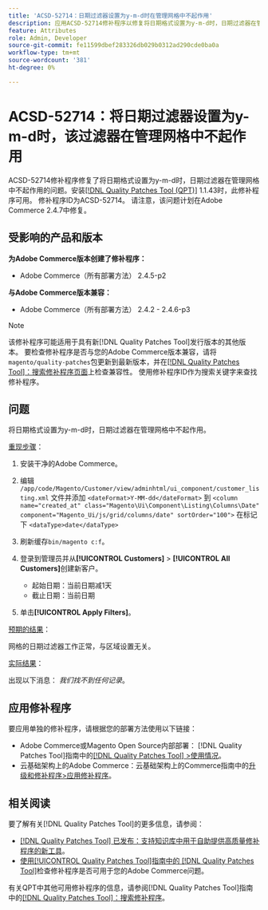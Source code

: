 ```yaml
---
title: 'ACSD-52714：日期过滤器设置为y-m-d时在管理网格中不起作用'
description: 应用ACSD-52714修补程序以修复将日期格式设置为y-m-d时，日期过滤器在管理网格中不起作用的Adobe Commerce问题。
feature: Attributes
role: Admin, Developer
source-git-commit: fe11599dbef283326db029b0312ad290cde0ba0a
workflow-type: tm+mt
source-wordcount: '381'
ht-degree: 0%

---
```


# ACSD-52714：将日期过滤器设置为y-m-d时，该过滤器在管理网格中不起作用

ACSD-52714修补程序修复了将日期格式设置为y-m-d时，日期过滤器在管理网格中不起作用的问题。安装[[!DNL Quality Patches Tool (QPT)]](https://experienceleague.adobe.com/zh-hans/docs/commerce-knowledge-base/kb/announcements/commerce-announcements/magento-quality-patches-released-new-tool-to-self-serve-quality-patches) 1.1.43时，此修补程序可用。 修补程序ID为ACSD-52714。 请注意，该问题计划在Adobe Commerce 2.4.7中修复。

## 受影响的产品和版本

**为Adobe Commerce版本创建了修补程序：**

* Adobe Commerce（所有部署方法） 2.4.5-p2

**与Adobe Commerce版本兼容：**

* Adobe Commerce（所有部署方法） 2.4.2 - 2.4.6-p3

>[!NOTE]
>
>该修补程序可能适用于具有新[!DNL Quality Patches Tool]发行版本的其他版本。 要检查修补程序是否与您的Adobe Commerce版本兼容，请将`magento/quality-patches`包更新到最新版本，并在[[!DNL Quality Patches Tool]：搜索修补程序页面](https://experienceleague.adobe.com/tools/commerce-quality-patches/index.html?lang=zh-Hans)上检查兼容性。 使用修补程序ID作为搜索关键字来查找修补程序。

## 问题

将日期格式设置为y-m-d时，日期过滤器在管理网格中不起作用。

<u>重现步骤</u>：

1. 安装干净的Adobe Commerce。
1. 编辑
   `/app/code/Magento/Customer/view/adminhtml/ui_component/customer_listing.xml`
文件并添加
   `<dateFormat>Y-MM-dd</dateFormat>`
到
   `<column name="created_at" class="Magento\Ui\Component\Listing\Columns\Date" component="Magento_Ui/js/grid/columns/date" sortOrder="100">`
在标记下
   `<dataType>date</dataType>`

1. 刷新缓存`bin/magento c:f`。
1. 登录到管理员并从&#x200B;**[!UICONTROL Customers]** > **[!UICONTROL All Customers]**&#x200B;创建新客户。

   * 起始日期：当前日期减1天
   * 截止日期：当前日期

1. 单击&#x200B;**[!UICONTROL Apply Filters]**。

<u>预期的结果</u>：

网格的日期过滤器工作正常，与区域设置无关。

<u>实际结果</u>：

出现以下消息： *我们找不到任何记录*。

## 应用修补程序

要应用单独的修补程序，请根据您的部署方法使用以下链接：

* Adobe Commerce或Magento Open Source内部部署： [!DNL Quality Patches Tool]指南中的[[!DNL Quality Patches Tool] >使用情况](/help/tools/quality-patches-tool/usage.md)。
* 云基础架构上的Adobe Commerce：云基础架构上的Commerce指南中的[升级和修补程序>应用修补程序](https://experienceleague.adobe.com/docs/commerce-cloud-service/user-guide/develop/upgrade/apply-patches.html?lang=zh-Hans)。

## 相关阅读

要了解有关[!DNL Quality Patches Tool]的更多信息，请参阅：

* [[!DNL Quality Patches Tool] 已发布：支持知识库中用于自助提供高质量修补程序的新工具](https://experienceleague.adobe.com/zh-hans/docs/commerce-knowledge-base/kb/announcements/commerce-announcements/magento-quality-patches-released-new-tool-to-self-serve-quality-patches)。
* [使用[!UICONTROL Quality Patches Tool]指南中的 [!DNL Quality Patches Tool]](/help/tools/quality-patches-tool/patches-available-in-qpt/check-patch-for-magento-issue-with-magento-quality-patches.md)检查修补程序是否可用于您的Adobe Commerce问题。


有关QPT中其他可用修补程序的信息，请参阅[!DNL Quality Patches Tool]指南中的[[!DNL Quality Patches Tool]：搜索修补程序](https://experienceleague.adobe.com/tools/commerce-quality-patches/index.html?lang=zh-Hans)。
